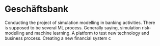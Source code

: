 # Geschäftsbank
Conducting the project of simulation modelling in banking activities. There is supposed to be several ML process.
Generally saying, simulation risk-modelling and machine learning.
A platform to test new technology and business process.
Creating a new financial system c
